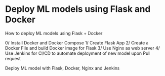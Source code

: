 # Deploy ML models using Flask and Docker

How to deploy ML models using Flask + Docker

0/ Install Docker and Docker Compose
1/ Create Flask App
2/ Create a Docker File and build Docker image for Flask
3/ Use Nginx as web server
4/ Use Jenkins for CI/CD to automate deployment of new model upon Pull request

Deploy ML model with Flask, Docker, Nginx and Jenkins